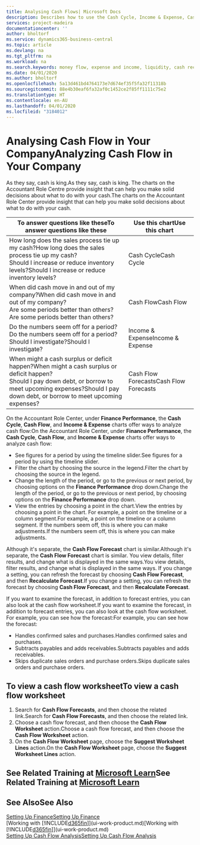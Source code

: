 ```yaml
---
title: Analysing Cash Flows| Microsoft Docs
description: Describes how to use the Cash Cycle, Income & Expense, Cash Flow, and Cash Flow Forecast charts to analyze the past and future flow of money in and out of your company.
services: project-madeira
documentationcenter: ''
author: bholtorf
ms.service: dynamics365-business-central
ms.topic: article
ms.devlang: na
ms.tgt_pltfrm: na
ms.workload: na
ms.search.keywords: money flow, expense and income, liquidity, cash receipts minus cash payments, Cartera
ms.date: 04/01/2020
ms.author: bholtorf
ms.openlocfilehash: 5a13d461bd4764173e7d674ef35f5fa32f11318b
ms.sourcegitcommit: 88e4b30eaf6fa32af0c1452ce2f85ff1111c75e2
ms.translationtype: HT
ms.contentlocale: en-AU
ms.lasthandoff: 04/01/2020
ms.locfileid: "3184012"
---
```

# <a name="analyzing-cash-flow-in-your-company"></a><span data-ttu-id="a33b5-103">Analysing Cash Flow in Your Company</span><span class="sxs-lookup"><span data-stu-id="a33b5-103">Analyzing Cash Flow in Your Company</span></span>
<span data-ttu-id="a33b5-104">As they say, cash is king.</span><span class="sxs-lookup"><span data-stu-id="a33b5-104">As they say, cash is king.</span></span> <span data-ttu-id="a33b5-105">The charts on the Accountant Role Centre provide insight that can help you make solid decisions about what to do with your cash.</span><span class="sxs-lookup"><span data-stu-id="a33b5-105">The charts on the Accountant Role Center provide insight that can help you make solid decisions about what to do with your cash.</span></span>  

| <span data-ttu-id="a33b5-106">To answer questions like these</span><span class="sxs-lookup"><span data-stu-id="a33b5-106">To answer questions like these</span></span> | <span data-ttu-id="a33b5-107">Use this chart</span><span class="sxs-lookup"><span data-stu-id="a33b5-107">Use this chart</span></span> |
| --- | --- |
| <span data-ttu-id="a33b5-108">How long does the sales process tie up my cash?</span><span class="sxs-lookup"><span data-stu-id="a33b5-108">How long does the sales process tie up my cash?</span></span></br> <span data-ttu-id="a33b5-109">Should I increase or reduce inventory levels?</span><span class="sxs-lookup"><span data-stu-id="a33b5-109">Should I increase or reduce inventory levels?</span></span> |<span data-ttu-id="a33b5-110">Cash Cycle</span><span class="sxs-lookup"><span data-stu-id="a33b5-110">Cash Cycle</span></span> |
| <span data-ttu-id="a33b5-111">When did cash move in and out of my company?</span><span class="sxs-lookup"><span data-stu-id="a33b5-111">When did cash move in and out of my company?</span></span></br> <span data-ttu-id="a33b5-112">Are some periods better than others?</span><span class="sxs-lookup"><span data-stu-id="a33b5-112">Are some periods better than others?</span></span> |<span data-ttu-id="a33b5-113">Cash Flow</span><span class="sxs-lookup"><span data-stu-id="a33b5-113">Cash Flow</span></span> |
| <span data-ttu-id="a33b5-114">Do the numbers seem off for a period?</span><span class="sxs-lookup"><span data-stu-id="a33b5-114">Do the numbers seem off for a period?</span></span></br> <span data-ttu-id="a33b5-115">Should I investigate?</span><span class="sxs-lookup"><span data-stu-id="a33b5-115">Should I investigate?</span></span> |<span data-ttu-id="a33b5-116">Income & Expense</span><span class="sxs-lookup"><span data-stu-id="a33b5-116">Income & Expense</span></span> |
| <span data-ttu-id="a33b5-117">When might a cash surplus or deficit happen?</span><span class="sxs-lookup"><span data-stu-id="a33b5-117">When might a cash surplus or deficit happen?</span></span></br> <span data-ttu-id="a33b5-118">Should I pay down debt, or borrow to meet upcoming expenses?</span><span class="sxs-lookup"><span data-stu-id="a33b5-118">Should I pay down debt, or borrow to meet upcoming expenses?</span></span> |<span data-ttu-id="a33b5-119">Cash Flow Forecasts</span><span class="sxs-lookup"><span data-stu-id="a33b5-119">Cash Flow Forecasts</span></span> |

<span data-ttu-id="a33b5-120">On the Accountant Role Center, under **Finance Performance**, the **Cash Cycle**, **Cash Flow**, and **Income & Expense** charts offer ways to analyze cash flow:</span><span class="sxs-lookup"><span data-stu-id="a33b5-120">On the Accountant Role Center, under **Finance Performance**, the **Cash Cycle**, **Cash Flow**, and **Income & Expense** charts offer ways to analyze cash flow:</span></span>  

* <span data-ttu-id="a33b5-121">See figures for a period by using the timeline slider.</span><span class="sxs-lookup"><span data-stu-id="a33b5-121">See figures for a period by using the timeline slider.</span></span>  
* <span data-ttu-id="a33b5-122">Filter the chart by choosing the source in the legend.</span><span class="sxs-lookup"><span data-stu-id="a33b5-122">Filter the chart by choosing the source in the legend.</span></span>  
* <span data-ttu-id="a33b5-123">Change the length of the period, or go to the previous or next period, by choosing options on the **Finance Performance** drop down.</span><span class="sxs-lookup"><span data-stu-id="a33b5-123">Change the length of the period, or go to the previous or next period, by choosing options on the **Finance Performance** drop down.</span></span>  
* <span data-ttu-id="a33b5-124">View the entries by choosing a point in the chart.</span><span class="sxs-lookup"><span data-stu-id="a33b5-124">View the entries by choosing a point in the chart.</span></span> <span data-ttu-id="a33b5-125">For example, a point on the timeline or a column segment.</span><span class="sxs-lookup"><span data-stu-id="a33b5-125">For example, a point on the timeline or a column segment.</span></span> <span data-ttu-id="a33b5-126">If the numbers seem off, this is where you can make adjustments.</span><span class="sxs-lookup"><span data-stu-id="a33b5-126">If the numbers seem off, this is where you can make adjustments.</span></span>  

<span data-ttu-id="a33b5-127">Although it's separate, the **Cash Flow Forecast** chart is similar.</span><span class="sxs-lookup"><span data-stu-id="a33b5-127">Although it's separate, the **Cash Flow Forecast** chart is similar.</span></span> <span data-ttu-id="a33b5-128">You view details, filter results, and change what is displayed in the same ways.</span><span class="sxs-lookup"><span data-stu-id="a33b5-128">You view details, filter results, and change what is displayed in the same ways.</span></span> <span data-ttu-id="a33b5-129">If you change a setting, you can refresh the forecast by choosing **Cash Flow Forecast**, and then **Recalculate Forecast**.</span><span class="sxs-lookup"><span data-stu-id="a33b5-129">If you change a setting, you can refresh the forecast by choosing **Cash Flow Forecast**, and then **Recalculate Forecast**.</span></span>

<span data-ttu-id="a33b5-130">If you want to examine the forecast, in addition to forecast entries, you can also look at the cash flow worksheet.</span><span class="sxs-lookup"><span data-stu-id="a33b5-130">If you want to examine the forecast, in addition to forecast entries, you can also look at the cash flow worksheet.</span></span> <span data-ttu-id="a33b5-131">For example, you can see how the forecast:</span><span class="sxs-lookup"><span data-stu-id="a33b5-131">For example, you can see how the forecast:</span></span>

* <span data-ttu-id="a33b5-132">Handles confirmed sales and purchases.</span><span class="sxs-lookup"><span data-stu-id="a33b5-132">Handles confirmed sales and purchases.</span></span>  
* <span data-ttu-id="a33b5-133">Subtracts payables and adds receivables.</span><span class="sxs-lookup"><span data-stu-id="a33b5-133">Subtracts payables and adds receivables.</span></span>  
* <span data-ttu-id="a33b5-134">Skips duplicate sales orders and purchase orders.</span><span class="sxs-lookup"><span data-stu-id="a33b5-134">Skips duplicate sales orders and purchase orders.</span></span>  

## <a name="to-view-a-cash-flow-worksheet"></a><span data-ttu-id="a33b5-135">To view a cash flow worksheet</span><span class="sxs-lookup"><span data-stu-id="a33b5-135">To view a cash flow worksheet</span></span>
1. <span data-ttu-id="a33b5-136">Search for **Cash Flow Forecasts**, and then choose the related link.</span><span class="sxs-lookup"><span data-stu-id="a33b5-136">Search for **Cash Flow Forecasts**, and then choose the related link.</span></span>  
2. <span data-ttu-id="a33b5-137">Choose a cash flow forecast, and then choose the **Cash Flow Worksheet** action.</span><span class="sxs-lookup"><span data-stu-id="a33b5-137">Choose a cash flow forecast, and then choose the **Cash Flow Worksheet** action.</span></span>  
3. <span data-ttu-id="a33b5-138">On the **Cash Flow Worksheet** page, choose the **Suggest Worksheet Lines** action.</span><span class="sxs-lookup"><span data-stu-id="a33b5-138">On the **Cash Flow Worksheet** page, choose the **Suggest Worksheet Lines** action.</span></span>  

## <a name="see-related-training-at-microsoft-learn"></a><span data-ttu-id="a33b5-139">See Related Training at [Microsoft Learn](/learn/modules/forecast-cash-flow-dynamics-365-business-central/index)</span><span class="sxs-lookup"><span data-stu-id="a33b5-139">See Related Training at [Microsoft Learn](/learn/modules/forecast-cash-flow-dynamics-365-business-central/index)</span></span>

## <a name="see-also"></a><span data-ttu-id="a33b5-140">See Also</span><span class="sxs-lookup"><span data-stu-id="a33b5-140">See Also</span></span>
[<span data-ttu-id="a33b5-141">Setting Up Finance</span><span class="sxs-lookup"><span data-stu-id="a33b5-141">Setting Up Finance</span></span>](finance-setup-finance.md)  
<span data-ttu-id="a33b5-142">[Working with [!INCLUDE[d365fin](includes/d365fin_md.md)]](ui-work-product.md)</span><span class="sxs-lookup"><span data-stu-id="a33b5-142">[Working with [!INCLUDE[d365fin](includes/d365fin_md.md)]](ui-work-product.md)</span></span>  
[<span data-ttu-id="a33b5-143">Setting Up Cash Flow Analysis</span><span class="sxs-lookup"><span data-stu-id="a33b5-143">Setting Up Cash Flow Analysis</span></span>](finance-setup-cash-flow-analyses.md)  
